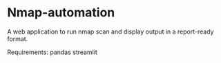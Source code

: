# Nmap-automation
A web application to run nmap scan and display output in a report-ready format.

Requirements:
pandas
streamlit
